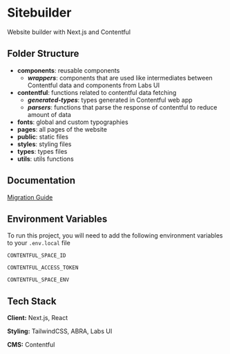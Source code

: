 # Sitebuilder

Website builder with Next.js and Contentful

## Folder Structure

- **components**: reusable components
  - **_wrappers_**: components that are used like intermediates between Contentful data and components from Labs UI
- **contentful**: functions related to contentful data fetching
  - **_generated-types_**: types generated in Contentful web app
  - **_parsers_**: functions that parse the response of contentful to reduce amount of data
- **fonts**: global and custom typographies
- **pages**: all pages of the website
- **public**: static files
- **styles**: styling files
- **types**: types files
- **utils**: utils functions

## Documentation

[Migration Guide](#)

## Environment Variables

To run this project, you will need to add the following environment variables to your `.env.local` file

`CONTENTFUL_SPACE_ID`

`CONTENTFUL_ACCESS_TOKEN`

`CONTENTFUL_SPACE_ENV`

## Tech Stack

**Client:** Next.js, React

**Styling:** TailwindCSS, ABRA, Labs UI

**CMS:** Contentful
